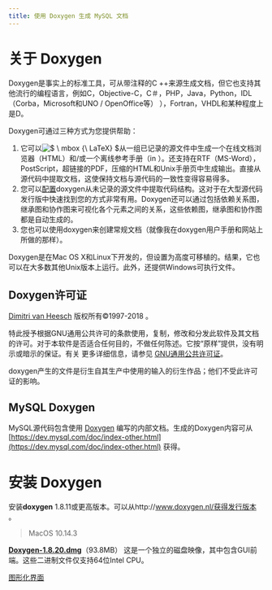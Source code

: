 ```yaml
---
title: 使用 Doxygen 生成 MySQL 文档
---
```


# 关于 Doxygen

Doxygen是事实上的标准工具，可从带注释的C ++来源生成文档，但它也支持其他流行的编程语言，例如C，Objective-C，C＃，PHP，Java，Python，IDL（Corba，Microsoft和UNO / OpenOffice等） ），Fortran，VHDL和某种程度上是D。

Doxygen可通过三种方式为您提供帮助：

1. 它可以![$ \ mbox {\ LaTeX} $](https://www.doxygen.nl/form_0.png)从一组已记录的源文件中生成一个在线文档浏览器（HTML）和/或一个离线参考手册（in ）。还支持在RTF（MS-Word），PostScript，超链接的PDF，压缩的HTML和Unix手册页中生成输出。直接从源代码中提取文档，这使保持文档与源代码的一致性变得容易得多。
2. 您可以[配置](https://www.doxygen.nl/manual/starting.html#extract_all)doxygen从未记录的源文件中提取代码结构。这对于在大型源代码发行版中快速找到您的方式非常有用。Doxygen还可以通过包括依赖关系图，继承图和协作图来可视化各个元素之间的关系，这些依赖图，继承图和协作图都是自动生成的。
3. 您也可以使用doxygen来创建常规文档（就像我在doxygen用户手册和网站上所做的那样）。

Doxygen是在Mac OS X和Linux下开发的，但设置为高度可移植的。结果，它也可以在大多数其他Unix版本上运行。此外，还提供Windows可执行文件。

## Doxygen许可证

[Dimitri van Heesch](mailto:doxygen.com) 版权所有©1997-2018 。

特此授予根据GNU通用公共许可的条款使用，复制，修改和分发此软件及其文档的许可。对于本软件是否适合任何目的，不做任何陈述。它按“原样”提供，没有明示或暗示的保证。有关 更多详细信息，请参见 [GNU通用公共许可证](http://www.gnu.org/licenses/old-licenses/gpl-2.0.html)。

doxygen产生的文件是衍生自其生产中使用的输入的衍生作品；他们不受此许可证的影响。

## MySQL Doxygen

MySQL源代码包含使用 [Doxygen](https://www.doxygen.nl/index.html) 编写的内部文档。生成的Doxygen内容可从 [https://dev.mysql.com/doc/index-other.html](https://dev.mysql.com/doc/index-other.html) 获得。

# 安装 Doxygen

安装**doxygen** 1.8.11或更高版本。可以从http://www.doxygen.nl/获得发行版本 。

> MacOS 10.14.3 

**[Doxygen-1.8.20.dmg](http://doxygen.nl/files/Doxygen-1.8.20.dmg)**（93.8MB）
这是一个独立的磁盘映像，其中包含GUI前端。这些二进制文件仅支持64位Intel CPU。

[图形化界面](https://www.doxygen.nl/manual/doxywizard_usage.html)



